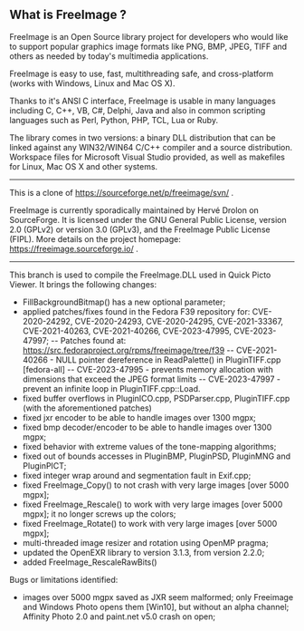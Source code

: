 What is FreeImage ?
-----------------------------------------------------------------------------
FreeImage is an Open Source library project for developers who would like to support popular graphics image formats like PNG, BMP, JPEG, TIFF and others as needed by today's multimedia applications.

FreeImage is easy to use, fast, multithreading safe, and cross-platform (works with Windows, Linux and Mac OS X).

Thanks to it's ANSI C interface, FreeImage is usable in many languages including C, C++, VB, C#, Delphi, Java and also in common scripting languages such as Perl, Python, PHP, TCL, Lua or Ruby.

The library comes in two versions: a binary DLL distribution that can be linked against any WIN32/WIN64 C/C++ compiler and a source distribution.
Workspace files for Microsoft Visual Studio provided, as well as makefiles for Linux, Mac OS X and other systems.

--------
This is a clone of https://sourceforge.net/p/freeimage/svn/ .

FreeImage is currently sporadically maintained by Hervé Drolon on SourceForge. It is licensed under the GNU General Public License, version 2.0 (GPLv2) or version 3.0 (GPLv3), and the FreeImage Public License (FIPL). More details on the project homepage: https://freeimage.sourceforge.io/ .

--------

This branch is used to compile the FreeImage.DLL used in Quick Picto Viewer. It brings the following changes:
- FillBackgroundBitmap() has a new optional parameter;
- applied patches/fixes found in the Fedora F39 repository for: CVE-2020-24292, CVE-2020-24293, CVE-2020-24295, CVE-2021-33367, CVE-2021-40263, CVE-2021-40266, CVE-2023-47995, CVE-2023-47997;
-- Patches found at: https://src.fedoraproject.org/rpms/freeimage/tree/f39
-- CVE-2021-40266 - NULL pointer dereference in ReadPalette() in PluginTIFF.cpp [fedora-all]
-- CVE-2023-47995 - prevents memory allocation with dimensions that exceed the JPEG format limits
-- CVE-2023-47997 - prevent an infinite loop in PluginTIFF.cpp::Load. 
- fixed buffer overflows in PluginICO.cpp, PSDParser.cpp, PluginTIFF.cpp (with the aforementioned patches)
- fixed jxr encoder to be able to handle images over 1300 mgpx;
- fixed bmp decoder/encoder to be able to handle images over 1300 mgpx;
- fixed behavior with extreme values of the tone-mapping algorithms; 
- fixed out of bounds accesses in PluginBMP, PluginPSD, PluginMNG and PluginPICT;
- fixed integer wrap around and segmentation fault in Exif.cpp;
- fixed FreeImage_Copy() to not crash with very large images [over 5000 mgpx];
- fixed FreeImage_Rescale() to work with very large images [over 5000 mgpx]; it no longer screws up the colors;
- fixed FreeImage_Rotate() to work with very large images [over 5000 mgpx];
- multi-threaded image resizer and rotation using OpenMP pragma;
- updated the OpenEXR library to version 3.1.3, from version 2.2.0;
- added FreeImage_RescaleRawBits()

Bugs or limitations identified:
- images over 5000 mgpx saved as JXR seem malformed; only Freeimage and Windows Photo opens them [Win10], but without an alpha channel; Affinity Photo 2.0 and paint.net v5.0 crash on open;
